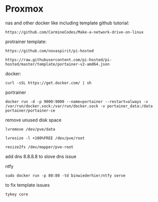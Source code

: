 # Proxmox

nas and other docker like including template
github tutorial:
```
https://github.com/CarmineCodes/Make-a-network-drive-on-linux
```
protrainer template:
```
https://github.com/novaspirit/pi-hosted
```
```
https://raw.githubusercontent.com/pi-hosted/pi-hosted/master/template/portainer-v2-amd64.json
```
docker:
```
curl -sSL https://get.docker.com/ | sh
```
portrainer
```
docker run -d -p 9000:9000 --name=portainer --restart=always -v /var/run/docker.sock:/var/run/docker.sock -v portainer_data:/data portainer/portainer-ce
```
remove unused disk space
```
lvremove /dev/pve/data
```
```
lvresize -l +100%FREE /dev/pve/root
```
```
resize2fs /dev/mapper/pve-root
```

add dns 8.8.8.8 to slove dns issue

ntfy
```
sudo docker run -p 80:80 -td binwiederhier/ntfy serve
```



to fix template issues
```
tykey core 
```



